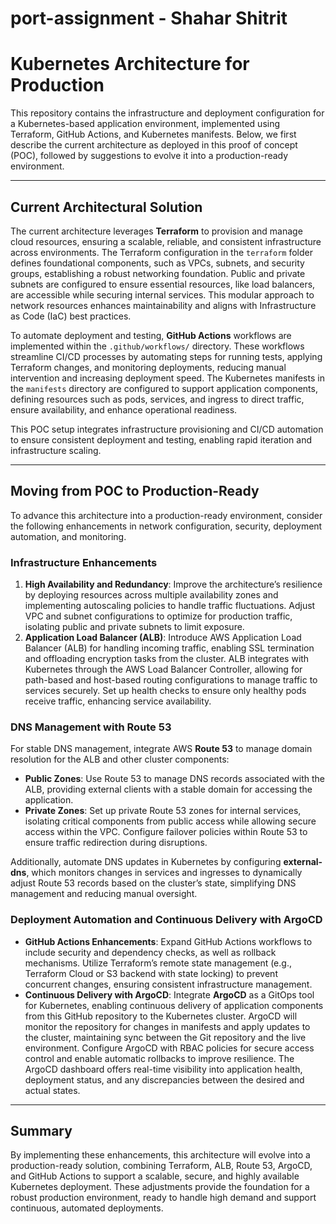 # port-assignment - Shahar Shitrit

# Kubernetes Architecture for Production

This repository contains the infrastructure and deployment configuration for a Kubernetes-based application environment, implemented using Terraform, GitHub Actions, and Kubernetes manifests. Below, we first describe the current architecture as deployed in this proof of concept (POC), followed by suggestions to evolve it into a production-ready environment.

---

## Current Architectural Solution

The current architecture leverages **Terraform** to provision and manage cloud resources, ensuring a scalable, reliable, and consistent infrastructure across environments. The Terraform configuration in the `terraform` folder defines foundational components, such as VPCs, subnets, and security groups, establishing a robust networking foundation. Public and private subnets are configured to ensure essential resources, like load balancers, are accessible while securing internal services. This modular approach to network resources enhances maintainability and aligns with Infrastructure as Code (IaC) best practices.

To automate deployment and testing, **GitHub Actions** workflows are implemented within the `.github/workflows/` directory. These workflows streamline CI/CD processes by automating steps for running tests, applying Terraform changes, and monitoring deployments, reducing manual intervention and increasing deployment speed. The Kubernetes manifests in the `manifests` directory are configured to support application components, defining resources such as pods, services, and ingress to direct traffic, ensure availability, and enhance operational readiness.

This POC setup integrates infrastructure provisioning and CI/CD automation to ensure consistent deployment and testing, enabling rapid iteration and infrastructure scaling.

---

## Moving from POC to Production-Ready

To advance this architecture into a production-ready environment, consider the following enhancements in network configuration, security, deployment automation, and monitoring.

### Infrastructure Enhancements

1. **High Availability and Redundancy**: Improve the architecture’s resilience by deploying resources across multiple availability zones and implementing autoscaling policies to handle traffic fluctuations. Adjust VPC and subnet configurations to optimize for production traffic, isolating public and private subnets to limit exposure.
2. **Application Load Balancer (ALB)**: Introduce AWS Application Load Balancer (ALB) for handling incoming traffic, enabling SSL termination and offloading encryption tasks from the cluster. ALB integrates with Kubernetes through the AWS Load Balancer Controller, allowing for path-based and host-based routing configurations to manage traffic to services securely. Set up health checks to ensure only healthy pods receive traffic, enhancing service availability.

### DNS Management with Route 53

For stable DNS management, integrate AWS **Route 53** to manage domain resolution for the ALB and other cluster components:
- **Public Zones**: Use Route 53 to manage DNS records associated with the ALB, providing external clients with a stable domain for accessing the application.
- **Private Zones**: Set up private Route 53 zones for internal services, isolating critical components from public access while allowing secure access within the VPC. Configure failover policies within Route 53 to ensure traffic redirection during disruptions.

Additionally, automate DNS updates in Kubernetes by configuring **external-dns**, which monitors changes in services and ingresses to dynamically adjust Route 53 records based on the cluster’s state, simplifying DNS management and reducing manual oversight.

### Deployment Automation and Continuous Delivery with ArgoCD

- **GitHub Actions Enhancements**: Expand GitHub Actions workflows to include security and dependency checks, as well as rollback mechanisms. Utilize Terraform’s remote state management (e.g., Terraform Cloud or S3 backend with state locking) to prevent concurrent changes, ensuring consistent infrastructure management.
- **Continuous Delivery with ArgoCD**: Integrate **ArgoCD** as a GitOps tool for Kubernetes, enabling continuous delivery of application components from this GitHub repository to the Kubernetes cluster. ArgoCD will monitor the repository for changes in manifests and apply updates to the cluster, maintaining sync between the Git repository and the live environment. Configure ArgoCD with RBAC policies for secure access control and enable automatic rollbacks to improve resilience. The ArgoCD dashboard offers real-time visibility into application health, deployment status, and any discrepancies between the desired and actual states.

---

## Summary

By implementing these enhancements, this architecture will evolve into a production-ready solution, combining Terraform, ALB, Route 53, ArgoCD, and GitHub Actions to support a scalable, secure, and highly available Kubernetes deployment. These adjustments provide the foundation for a robust production environment, ready to handle high demand and support continuous, automated deployments.

